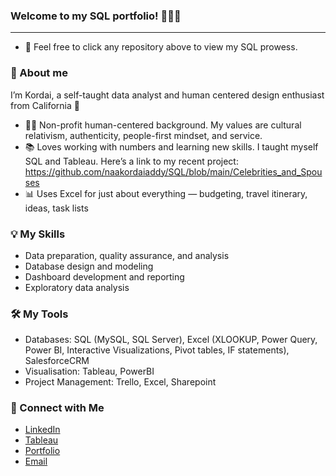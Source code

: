 ### Welcome to my SQL portfolio! 👩🏾‍💻

---

- 🔨 Feel free to click any repository above to view my SQL prowess. 


### 🌟 About me

I’m Kordai, a self-taught data analyst and human centered design enthusiast from California 🌄
- 🫶🏾 Non-profit human-centered background. My values are cultural relativism, authenticity, people-first mindset, and service.
- 📚 Loves working with numbers and learning new skills. I taught myself SQL and Tableau. Here’s a link to my recent project: https://github.com/naakordaiaddy/SQL/blob/main/Celebrities_and_Spouses
- 📊 Uses Excel for just about everything — budgeting, travel itinerary, ideas, task lists

### 💡 My Skills

- Data preparation, quality assurance, and analysis
- Database design and modeling
- Dashboard development and reporting
- Exploratory data analysis

### 🛠️ My Tools

- Databases: SQL (MySQL, SQL Server), Excel (XLOOKUP, Power Query, Power BI, Interactive Visualizations, Pivot tables, IF statements), SalesforceCRM
- Visualisation: Tableau, PowerBI
- Project Management: Trello, Excel, Sharepoint

### 🧩 Connect with Me

- [LinkedIn](https://www.linkedin.com/in/kordai)
- [Tableau](https://public.tableau.com/app/profile/kordai)
- [Portfolio](https://kordai.me/)
- [Email](mailto:naakordaiaddy@gmail.com)
